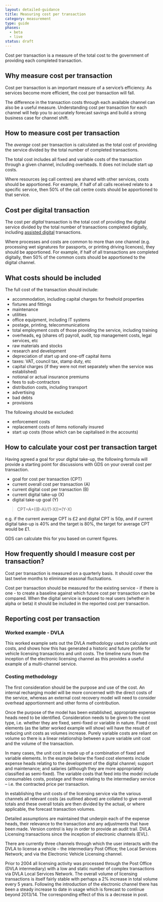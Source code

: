```yaml
---
layout: detailed-guidance
title: Measuring cost per transaction
category: measurement
type: guide
phases:
  - beta
  - live
status: draft
---
```


Cost per transaction is a measure of the total cost to the government of providing each completed transaction.

## Why measure cost per transaction

Cost per transaction is an important measure of a service’s efficiency. As services become more efficient, the cost per transaction will fall.

The difference in the transaction costs through each available channel can also be a useful measure. Understanding cost per transaction for each channel will help you to accurately forecast savings and build a strong business case for channel shift.

## How to measure cost per transaction

The *average* cost per transaction is calculated as the total cost of providing the service divided by the total number of completed transactions.

The total cost includes all fixed and variable costs of the transaction through a given channel, including overheads. It does not include start up costs.

Where resources (eg call centres) are shared with other services, costs should be apportioned. For example, if half of all calls received relate to a specific service, then 50% of the call centre costs should be apportioned to that service.

## Cost per digital transaction

The cost per *digital* transaction is the total cost of providing the digital service divided by the total number of transactions completed digitally, including [assisted digital](/assisted-digital/index.html) transactions.

Where processes and costs are common to more than one channel (e.g. processing wet signatures for passports, or printing driving licences), they should be apportioned. For example, if half of all transactions are completed digitally, then 50% of the common costs should be apportioned to the digital channel.

## What costs should be included

The full cost of the transaction should include:

* accommodation, including capital charges for freehold properties
* fixtures and fittings
* maintenance
* utilities
* office equipment, including IT systems
* postage, printing, telecommunications
* total employment costs of those providing the service, including training
* overheads, eg (shares of) payroll, audit, top management costs, legal services, etc
* raw materials and stocks
* research and development
* depreciation of start up and one-off capital items
* taxes: VAT, council tax, stamp duty, etc
* capital charges (if they were not met separately when the service was established)
* notional or actual insurance premiums
* fees to sub-contractors
* distribution costs, including transport
* advertising
* bad debts
* provisions

The following should be excluded:

* enforcement costs
* replacement costs of items notionally insured
* start up costs (those which can be capitalised in the accounts)

## How to calculate your cost per transaction target

Having agreed a goal for your digital take-up, the following formula will provide a starting point for discussions with GDS on your overall cost per transaction.

* goal for cost per transaction (CPT)
* current overall cost per transaction (A)
* current digital cost per transaction (B)
* current digital take-up (X)
* digital take-up goal (Y)

> CPT=A+((B-A)/(1-X))*(Y-X)

e.g. if the current average CPT is £2 and digital CPT is 50p, and if current digital take-up is 40% and the target is 80%, the target for average CPT would be £1.

GDS can calculate this for you based on current figures.

## How frequently should I measure cost per transaction?

Cost per transaction is measured on a quarterly basis. It should cover the last twelve months to eliminate seasonal fluctuations.

Cost per transaction should be measured for the existing service - if there is one - to create a baseline against which future cost per transaction can be compared. When the digital service is exposed to real users (whether in alpha or beta) it should be included in the reported cost per transaction.

## Reporting cost per transaction

### Worked example - DVLA

This worked example sets out the DVLA methodology used to calculate unit costs, and shows how this has generated a historic and future profile for vehicle licensing transactions and unit costs. The timeline runs from the inception of the electronic licensing channel as this provides a useful example of a multi-channel service.

### Costing methodology

The first consideration should be the purpose and use of the cost. An internal recharging model will be more concerned with the direct costs of the service, whereas an external cost recovery model will need to consider overhead apportionment and other forms of contribution.

Once the purpose of the model has been established, appropriate expense heads need to be identified. Consideration needs to be given to the cost type, i.e. whether they are fixed, semi-fixed or variable in nature. Fixed cost elements (as the latter worked example will show) will have the result of reducing unit costs as volumes increase. Purely variable costs are reliant on volume so there is a linear relationship between a pure variable unit cost and the volume of the transaction.

In many cases, the unit cost is made up of a combination of fixed and variable elements. In the example below the fixed cost elements include expense heads relating to the development of the digital channel; support and maintenance; and salaries (although they are more appropriately classified as semi-fixed). The variable costs that feed into the model include consumables costs, postage and those relating to the intermediary service – i.e. the contracted price per transaction.

In establishing the unit costs of the licensing service via the various channels all relevant costs (as outlined above) are collated to give overall totals and these overall totals are then divided by the actual, or where applicable, the forecast transaction volumes.

Detailed assumptions are maintained that underpin each of the expense heads, their relevance to the transaction and any adjustments that have been made. Version control is key in order to provide an audit trail. DVLA Licensing transactions since the inception of electronic channels (EVL).

There are currently three channels through which the user interacts with the DVLA to license a vehicle – the intermediary Post Office; the Local Services Network; and via the Electronic Vehicle Licensing channel.

Prior to 2004 all licensing activity was processed through the Post Office (DVLA intermediary) with a low and static number of complex transactions via DVLA Local Services Network. The overall volume of licensing transactions is itself fairly stable with perhaps a 2% increase in total volume every 5 years. Following the introduction of the electronic channel there has been a steady increase to date in usage which is forecast to continue beyond 2013/14. The corresponding effect of this is a decrease in post.

